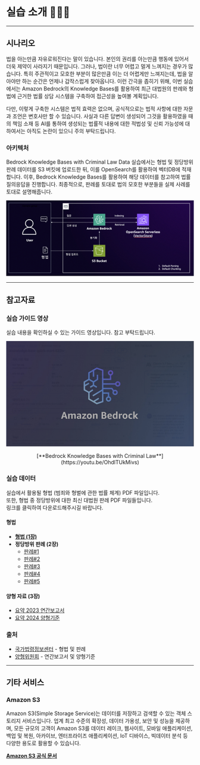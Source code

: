 # 실습 소개 👨🏻‍⚖️

---

## 시나리오  
법을 아는만큼 자유로워진다는 말이 있습니다. 본인의 권리를 아는만큼 행동에 있어서 더욱 제약이 사라지기 때문입니다. 그러나, 법이란 너무 어렵고 멀게 느껴지는 경우가 많습니다. 특히 주관적이고 모호한 부분이 많은만큼 이는 더 어렵게만 느껴지는데, 법을 알아야만 하는 순간은 언제나 갑작스럽게 찾아옵니다. 이런 간극을 좁히기 위해, 이번 실습에서는 Amazon Bedrock의 Knowledge Bases를 활용하여 최근 대법원의 판례와 형법에 근거한 법률 상담 시스템을 구축하여 접근성을 높여볼 계획입니다.  

다만, 이렇게 구축한 시스템은 법적 효력은 없으며, 공식적으로는 법적 사항에 대한 자문과 조언은 변호사만 할 수 있습니다. 사실과 다른 답변이 생성되어 그것을 활용하였을 때의 책임 소재 등 AI를 통하여 생성되는 법률적 내용에 대한 적법성 및 신뢰 가능성에 대하여서는 아직도 논란이 있으니 주의 부탁드립니다.  


### 아키텍처  

Bedrock Knowledge Bases with Criminal Law Data 실습에서는 형법 및 정당방위 판례 데이터를 S3 버킷에 업로드한 뒤, 이를 OpenSearch를 활용하여 벡터DB에 적재합니다. 이후, Bedrock Knowledge Bases를 활용하여 해당 데이터를 참고하여 법률 질의응답을 진행합니다. 최종적으로, 판례를 토대로 법의 모호한 부분들을 실제 사례를 토대로 설명해줍니다.

![58](img/58.png)

---

## 참고자료

### 실습 가이드 영상

실습 내용을 확인하실 수 있는 가이드 영상입니다. 참고 부탁드립니다.


[![Bedrock Knowledge Bases with Criminal Law](img/29.png)](https://youtu.be/OhdlTUkMivs)
<center>
[**Bedrock Knowledge Bases with Criminal Law**](https://youtu.be/OhdlTUkMivs)  
</center>


### 실습 데이터

실습에서 활용될 형법 (범죄와 형벌에 관한 법률 체계) PDF 파일입니다.  
또한, 형법 중 정당방위에 대한 최신 대법원 판례 PDF 파일들입니다.  
링크를 클릭하여 다운로드해주시길 바랍니다.   

#### 형법  
- [**형법 (1장)**](data/형법(법률)(제20795호)(20250318).pdf)  
- **정당방위 판례 (2장)** 
    - [판례#1](<data/cases/판례_2016다26662, 26679, 26686.pdf>) 
    - [판례#2](data/cases/판례_2020도6874.pdf) 
    - [판례#3](data/cases/판례_2020도15812.pdf) 
    - [판례#4](<data/cases/판례_2021고합247, 322.pdf>) 
    - [판례#5](data/cases/판례_2023도10768.pdf)

#### 양형 자료 (3장)
* [요약 2023 연간보고서](data/simplest2023annualreport.pdf)
* [요약 2024 양형기준](data/simplest2024_sentencing_guidelines.pdf)

### 출처
- [국가법령정보센터](https://www.law.go.kr/%EB%B2%95%EB%A0%B9/%ED%98%95%EB%B2%95) - 형법 및 판례
- [양형위원회](https://sc.scourt.go.kr/sc/krsc/board/BoardViewAction.work?gubun=1&currentPage=&searchWord=&searchOption=&seqnum=1618) - 연간보고서 및 양형기준

---


## 기타 서비스

### Amazon S3
Amazon S3(Simple Storage Service)는 데이터를 저장하고 검색할 수 있는 객체 스토리지 서비스입니다. 업계 최고 수준의 확장성, 데이터 가용성, 보안 및 성능을 제공하며, 모든 규모의 고객이 Amazon S3를 데이터 레이크, 웹사이트, 모바일 애플리케이션, 백업 및 복원, 아카이브, 엔터프라이즈 애플리케이션, IoT 디바이스, 빅데이터 분석 등 다양한 용도로 활용할 수 있습니다.

[**Amazon S3 공식 문서**](https://docs.aws.amazon.com/ko_kr/AmazonS3/latest/userguide/Welcome.html)